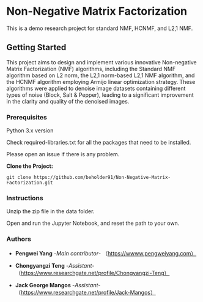 # Non-Negative Matrix Factorization
This is a demo research project for standard NMF, HCNMF, and L2,1 NMF.

## Getting Started
This project aims to design and implement various innovative Non-negative Matrix Factorization (NMF) algorithms, including the Standard NMF algorithm based on L2 norm, the L2,1 norm-based L2,1 NMF algorithm, and the HCNMF algorithm employing Armijo linear optimization strategy. These algorithms were applied to denoise image datasets containing different types of noise (Block, Salt & Pepper), leading to a significant improvement in the clarity and quality of the denoised images.
### Prerequisites
Python 3.x version

Check required-libraries.txt for all the packages that need to be installed.

Please open an issue if there is any problem.

**Clone the Project:**
```
git clone https://github.com/beholder91/Non-Negative-Matrix-Factorization.git
```
### Instructions

Unzip the zip file in the data folder.

Open and run the Jupyter Notebook, and reset the path to your own.

### Authors
* **Pengwei Yang** -*Main contributor*-
（https://wwww.pengweiyang.com）

* **Chongyangzi Teng** -*Assistant*- （https://www.researchgate.net/profile/Chongyangzi-Teng）
* **Jack George Mangos** -*Assistant*- （https://www.researchgate.net/profile/Jack-Mangos）
